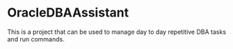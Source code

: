 # OracleDBAAssistant
This is a project that can be used to manage day to day repetitive DBA tasks and run commands.
